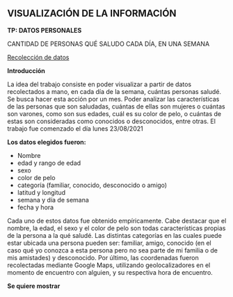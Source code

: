 ## VISUALIZACIÓN DE LA INFORMACIÓN
**TP: DATOS PERSONALES**

CANTIDAD DE PERSONAS QUÉ SALUDO CADA DÍA, EN UNA SEMANA

[Recolección de datos](https://docs.google.com/spreadsheets/d/1U4QilCou5KV_FOSQ0X67Vdk6LR_x0UGP_jqQuR3ib_w/edit?usp=sharing)

**Introducción**

La idea del trabajo consiste en poder visualizar a partir de datos recolectados a mano, en cada día de la semana, cuántas personas saludé. Se busca hacer esta acción por un mes. Poder analizar las características de las personas que son saludadas, cuántas de ellas son mujeres o cuántas son varones, como son sus edades, cuál es su color de pelo, o cuántas de estas son consideradas como conocidos o desconocidos, entre otras.
El trabajo fue comenzado el día lunes 23/08/2021

**Los datos elegidos fueron:** 

- Nombre	
- edad y rango de edad
- sexo	
- color de pelo	
- categoría (familiar, conocido, desconocido o amigo)
- latitud y longitud	
- semana y día de semana	
- fecha y hora

Cada uno de estos datos fue obtenido empíricamente. Cabe destacar que el nombre, la edad, el sexo y el color de pelo son todas características propias de la persona a la qué saludé. Las distintas categorías en las cuales puede estar ubicada una persona pueden ser: familiar, amigo, conocido (en el caso qué yo conozca a esta persona pero no sea parte de mi familia o de mis amistades) y desconocido. Por último, las coordenadas fueron recolectadas mediante Google Maps, utilizando geolocalizadores en el momento de encuentro con alguien, y su respectiva hora de encuentro.

**Se quiere mostrar**
